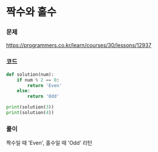 짝수와 홀수
=================================================================

### 문제
https://programmers.co.kr/learn/courses/30/lessons/12937

### 코드

``` python
def solution(num):
    if num % 2 == 0:
        return 'Even'
    else:
        return 'Odd'

print(solution(3))
print(solution(4))
```

### 풀이

짝수일 때 'Even', 홀수일 때 'Odd' 리턴
